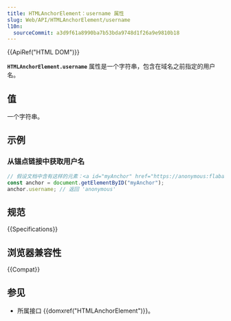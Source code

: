 ```yaml
---
title: HTMLAnchorElement：username 属性
slug: Web/API/HTMLAnchorElement/username
l10n:
  sourceCommit: a3d9f61a8990ba7b53bda9748d1f26a9e9810b18
---
```


{{ApiRef("HTML DOM")}}

**`HTMLAnchorElement.username`** 属性是一个字符串，包含在域名之前指定的用户名。

## 值

一个字符串。

## 示例

### 从锚点链接中获取用户名

```js
// 假设文档中含有这样的元素：<a id="myAnchor" href="https://anonymous:flabada@developer.mozilla.org/zh-CN/docs/HTMLAnchorElement">
const anchor = document.getElementByID("myAnchor");
anchor.username; // 返回 'anonymous'
```

## 规范

{{Specifications}}

## 浏览器兼容性

{{Compat}}

## 参见

- 所属接口 {{domxref("HTMLAnchorElement")}}。
